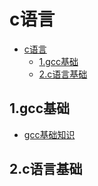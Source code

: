# c语言

<!-- vim-markdown-toc Marked -->

- [c语言](#c语言)
  - [1.gcc基础](#1gcc基础)
  - [2.c语言基础](#2c语言基础)

<!-- vim-markdown-toc -->

## 1.gcc基础

- [gcc基础知识](https://www.cnblogs.com/roverliang/p/11493452.html)

## 2.c语言基础
